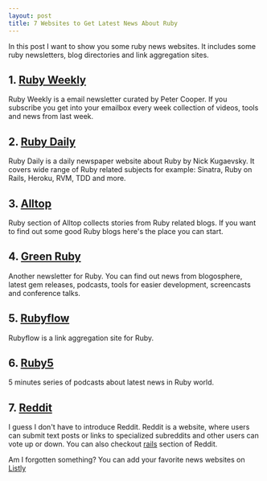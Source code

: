 ```yaml
---
layout: post
title: 7 Websites to Get Latest News About Ruby
---
```


In this post I want to show you some ruby news websites. It includes some ruby newsletters, blog directories and link aggregation sites.

## 1. [Ruby Weekly](http://rubyweekly.com/)

Ruby Weekly is a email newsletter curated by Peter Cooper. If you subscribe you get into your emailbox every week collection of videos, tools and news from last week.

## 2. [Ruby Daily](http://rubydaily.org/)

Ruby Daily is a daily newspaper website about Ruby by Nick Kugaevsky. It covers wide range of Ruby related subjects for example: Sinatra, Ruby on Rails, Heroku, RVM, TDD and more.

## 3. [Alltop](http://ruby.alltop.com/)

Ruby section of Alltop collects stories from Ruby related blogs. If you want to find out some good Ruby blogs here's the place you can start.

## 4. [Green Ruby](http://greenruby.org/)

Another newsletter for Ruby. You can find out news from blogosphere, latest gem releases, podcasts, tools for easier development, screencasts and conference talks. 
 
## 5. [Rubyflow](http://www.rubyflow.com/)

Rubyflow is a link aggregation site for Ruby.


## 6. [Ruby5](http://ruby5.envylabs.com/)

5 minutes series of podcasts about latest news in Ruby world.

## 7. [Reddit](http://www.reddit.com/r/ruby/)

I guess I don't have to introduce Reddit. Reddit is a website, where users can submit text posts or links to specialized subreddits and other users can vote up or down. You can also checkout [rails](http://www.reddit.com/r/rails/) section of Reddit.


Am I forgotten something? You can add your favorite news websites on [Listly](http://list.ly/list/LEy-ruby-news-websites) 
